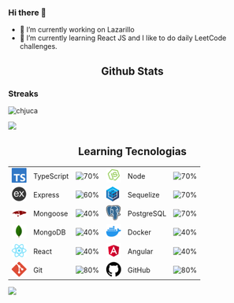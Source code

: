 
<!DOCTYPE html>
<html>
 <head>
 </head>
  <body>
    
### Hi there 👋
	  
<!-- Basic Information -->
<section>

- 🔭 I’m currently working on Lazarillo
- 🌱 I’m currently learning React JS and I like to do daily LeetCode challenges.

</section>
<!-- Basic Information -->


<!-- START NEW SECTION -->
<p align="center">
 <h2 align="center">Github Stats</h2>

### Streaks
![chjuca](https://github-readme-streak-stats.herokuapp.com/?user=chjuca&theme=dark)

<img src="https://raw.githubusercontent.com/andreasbm/readme/master/assets/lines/rainbow.png" width="1000">

	
<!-- START Learning Tecnologias SECTION -->	
<p align="center">
 <h2 align="center">Learning Tecnologias</h2>

|                                                          |                   |                                      |                                                      |                 |                                      |
| -------------------------------------------------------- | ----------------- | ------------------------------------ | ---------------------------------------------------- | --------------- | ------------------------------------ |
| ![typescript](./img/technologies/typescript.png)               | TypeScript        | ![70%](https://progress-bar.dev/70/) | ![node](./img/technologies/node.png)                       | Node            | ![70%](https://progress-bar.dev/70/) |
| ![express](./img/technologies/express.png)                     | Express           | ![60%](https://progress-bar.dev/60/) | ![sequelize](./img/technologies/sequelize.png)             | Sequelize       | ![70%](https://progress-bar.dev/70/) |
| ![mongoose](./img/technologies/mongoose.png)                   | Mongoose          | ![40%](https://progress-bar.dev/40/) | ![postgresql](./img/technologies/postgresql.png)           | PostgreSQL      | ![70%](https://progress-bar.dev/70/) |
| ![mongodb](./img/technologies/mongodb.png)                     | MongoDB           | ![40%](https://progress-bar.dev/40/) | ![docker](./img/technologies/docker.png)                   | Docker          | ![40%](https://progress-bar.dev/40/)|
| ![react](./img/technologies/react.png)                         | React             | ![40%](https://progress-bar.dev/40/) | ![angular](./img/technologies/angular.png)                   | Angular          | ![40%](https://progress-bar.dev/90/)|
| ![git](./img/technologies/git.png)                             |    Git            | ![80%](https://progress-bar.dev/80/) | ![github](./img/technologies/github.png)                       | GitHub            | ![80%](https://progress-bar.dev/80/) | 

<img src="https://raw.githubusercontent.com/andreasbm/readme/master/assets/lines/rainbow.png" width="1000">
	
<!-- END Learning Tecnologias SECTION -->

</body>
</html>

